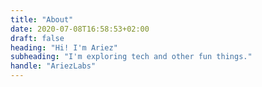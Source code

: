 ```yaml
---
title: "About"
date: 2020-07-08T16:58:53+02:00
draft: false
heading: "Hi! I'm Ariez"
subheading: "I'm exploring tech and other fun things."
handle: "AriezLabs"
---
```


